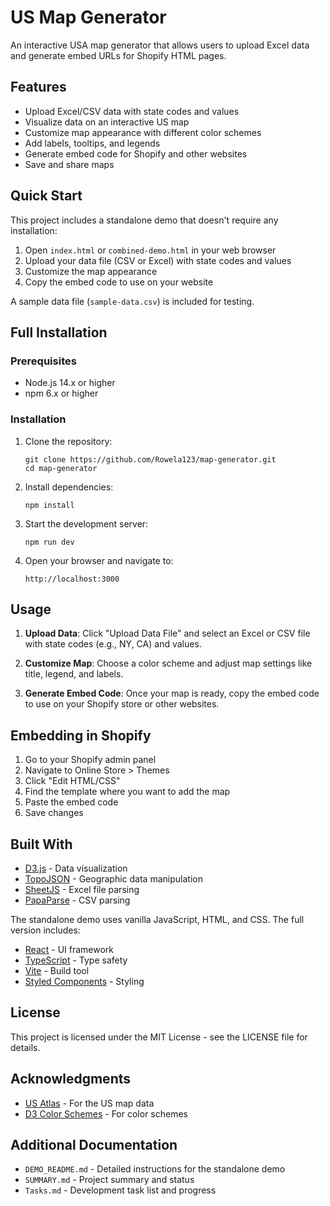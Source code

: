 # US Map Generator

An interactive USA map generator that allows users to upload Excel data and generate embed URLs for Shopify HTML pages.

## Features

- Upload Excel/CSV data with state codes and values
- Visualize data on an interactive US map
- Customize map appearance with different color schemes
- Add labels, tooltips, and legends
- Generate embed code for Shopify and other websites
- Save and share maps

## Quick Start

This project includes a standalone demo that doesn't require any installation:

1. Open `index.html` or `combined-demo.html` in your web browser
2. Upload your data file (CSV or Excel) with state codes and values
3. Customize the map appearance
4. Copy the embed code to use on your website

A sample data file (`sample-data.csv`) is included for testing.

## Full Installation

### Prerequisites

- Node.js 14.x or higher
- npm 6.x or higher

### Installation

1. Clone the repository:
   ```
   git clone https://github.com/Rowela123/map-generator.git
   cd map-generator
   ```

2. Install dependencies:
   ```
   npm install
   ```

3. Start the development server:
   ```
   npm run dev
   ```

4. Open your browser and navigate to:
   ```
   http://localhost:3000
   ```

## Usage

1. **Upload Data**: Click "Upload Data File" and select an Excel or CSV file with state codes (e.g., NY, CA) and values.

2. **Customize Map**: Choose a color scheme and adjust map settings like title, legend, and labels.

3. **Generate Embed Code**: Once your map is ready, copy the embed code to use on your Shopify store or other websites.

## Embedding in Shopify

1. Go to your Shopify admin panel
2. Navigate to Online Store > Themes
3. Click "Edit HTML/CSS"
4. Find the template where you want to add the map
5. Paste the embed code
6. Save changes

## Built With

- [D3.js](https://d3js.org/) - Data visualization
- [TopoJSON](https://github.com/topojson/topojson) - Geographic data manipulation
- [SheetJS](https://sheetjs.com/) - Excel file parsing
- [PapaParse](https://www.papaparse.com/) - CSV parsing

The standalone demo uses vanilla JavaScript, HTML, and CSS. The full version includes:

- [React](https://reactjs.org/) - UI framework
- [TypeScript](https://www.typescriptlang.org/) - Type safety
- [Vite](https://vitejs.dev/) - Build tool
- [Styled Components](https://styled-components.com/) - Styling

## License

This project is licensed under the MIT License - see the LICENSE file for details.

## Acknowledgments

- [US Atlas](https://github.com/topojson/us-atlas) - For the US map data
- [D3 Color Schemes](https://github.com/d3/d3-scale-chromatic) - For color schemes

## Additional Documentation

- `DEMO_README.md` - Detailed instructions for the standalone demo
- `SUMMARY.md` - Project summary and status
- `Tasks.md` - Development task list and progress
